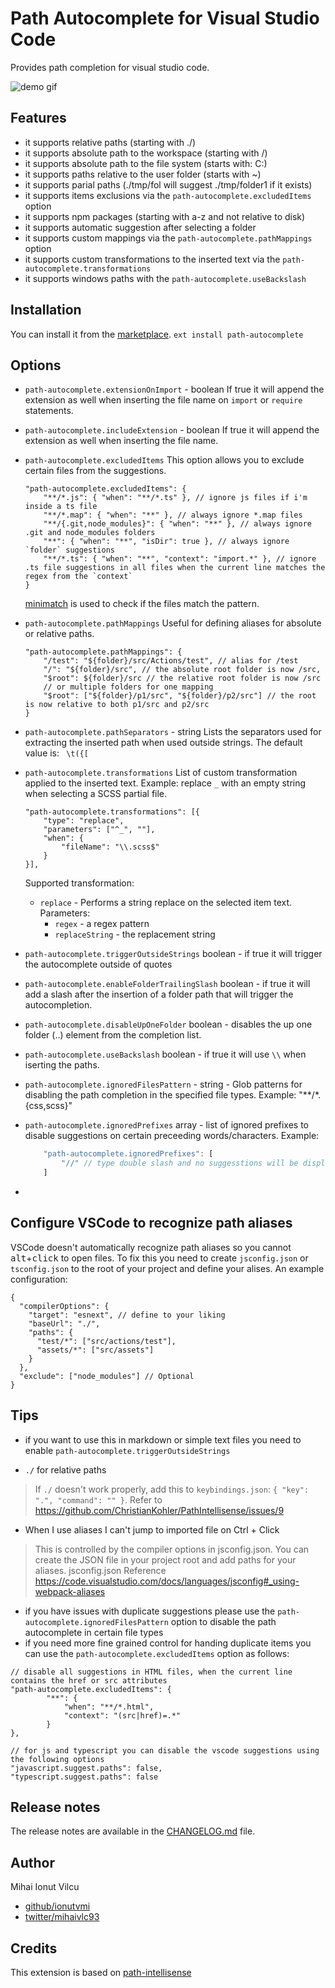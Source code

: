 # Path Autocomplete for Visual Studio Code
Provides path completion for visual studio code.

<img src="https://raw.githubusercontent.com/ionutvmi/path-autocomplete/master/demo/path-autocomplete.gif" alt="demo gif" />

## Features
- it supports relative paths (starting with ./)
- it supports absolute path to the workspace (starting with /)
- it supports absolute path to the file system (starts with: C:)
- it supports paths relative to the user folder (starts with ~)
- it supports parial paths (./tmp/fol will suggest ./tmp/folder1 if it exists)
- it supports items exclusions via the `path-autocomplete.excludedItems` option
- it supports npm packages (starting with a-z and not relative to disk)
- it supports automatic suggestion after selecting a folder
- it supports custom mappings via the `path-autocomplete.pathMappings` option
- it supports custom transformations to the inserted text via the `path-autocomplete.transformations`
- it supports windows paths with the `path-autocomplete.useBackslash`

## Installation
You can install it from the [marketplace](https://marketplace.visualstudio.com/items?itemName=ionutvmi.path-autocomplete).
`ext install path-autocomplete`

## Options
- `path-autocomplete.extensionOnImport` - boolean If true it will append the extension as well when inserting the file name on `import` or `require` statements.
- `path-autocomplete.includeExtension` - boolean If true it will append the extension as well when inserting the file name.
- `path-autocomplete.excludedItems`
    This option allows you to exclude certain files from the suggestions.
    ```
    "path-autocomplete.excludedItems": {
        "**/*.js": { "when": "**/*.ts" }, // ignore js files if i'm inside a ts file
        "**/*.map": { "when": "**" }, // always ignore *.map files
        "**/{.git,node_modules}": { "when": "**" }, // always ignore .git and node_modules folders
        "**": { "when": "**", "isDir": true }, // always ignore `folder` suggestions
        "**/*.ts": { "when": "**", "context": "import.*" }, // ignore .ts file suggestions in all files when the current line matches the regex from the `context`
    }
    ```

    [minimatch](https://www.npmjs.com/package/minimatch) is used to check if the files match the pattern.
- `path-autocomplete.pathMappings`
    Useful for defining aliases for absolute or relative paths.
    ```
    "path-autocomplete.pathMappings": {
        "/test": "${folder}/src/Actions/test", // alias for /test
        "/": "${folder}/src", // the absolute root folder is now /src,
        "$root": ${folder}/src // the relative root folder is now /src
        // or multiple folders for one mapping
        "$root": ["${folder}/p1/src", "${folder}/p2/src"] // the root is now relative to both p1/src and p2/src
    }
    ```

- `path-autocomplete.pathSeparators` - string Lists the separators used for extracting the inserted path when used outside strings.
The default value is: ` \t({[`

- `path-autocomplete.transformations`
    List of custom transformation applied to the inserted text.
    Example: replace `_` with an empty string when selecting a SCSS partial file.
    ```
    "path-autocomplete.transformations": [{
        "type": "replace",
        "parameters": ["^_", ""],
        "when": {
            "fileName": "\\.scss$"
        }
    }],
    ```

    Supported transformation:
    - `replace` - Performs a string replace on the selected item text.
        Parameters:
        - `regex` - a regex pattern
        - `replaceString` - the replacement string
- `path-autocomplete.triggerOutsideStrings` boolean - if true it will trigger the autocomplete outside of quotes
- `path-autocomplete.enableFolderTrailingSlash` boolean - if true it will add a slash after the insertion of a folder path that will trigger the autocompletion.
- `path-autocomplete.disableUpOneFolder` boolean - disables the up one folder (..) element from the completion list.
- `path-autocomplete.useBackslash` boolean - if true it will use `\\` when iserting the paths.
- `path-autocomplete.ignoredFilesPattern` - string - Glob patterns for disabling the path completion in the specified file types. Example: "**/*.{css,scss}"
- `path-autocomplete.ignoredPrefixes` array - list of ignored prefixes to disable suggestions
    on certain preceeding words/characters.
    Example:
    ```js
        "path-autocomplete.ignoredPrefixes": [
            "//" // type double slash and no suggesstions will be displayed
        ]
    ```
    
- 

## Configure VSCode to recognize path aliases

VSCode doesn't automatically recognize path aliases so you cannot <kbd>alt</kbd>+<kbd>click</kbd> to open files. To fix this you need to create `jsconfig.json` or `tsconfig.json` to the root of your project and define your alises. An example configuration:

```
{
  "compilerOptions": {
    "target": "esnext", // define to your liking
    "baseUrl": "./",
    "paths": {
      "test/*": ["src/actions/test"],
      "assets/*": ["src/assets"]
    }
  },
  "exclude": ["node_modules"] // Optional
}
```

## Tips
- if you want to use this in markdown or simple text files you need to enable `path-autocomplete.triggerOutsideStrings`

- `./` for relative paths
> If `./` doesn't work properly, add this to `keybindings.json`: `{ "key": ".", "command": "" }`. Refer to https://github.com/ChristianKohler/PathIntellisense/issues/9

- When I use aliases I can't jump to imported file on Ctrl + Click
> This is controlled by the compiler options in jsconfig.json. You can create the JSON file in your project root and add paths for your aliases.
> jsconfig.json Reference
> https://code.visualstudio.com/docs/languages/jsconfig#_using-webpack-aliases
- if you have issues with duplicate suggestions please use the `path-autocomplete.ignoredFilesPattern` option to disable the path autocomplete in certain file types
- if you need more fine grained control for handing duplicate items you can use the `path-autocomplete.excludedItems` option as follows:
```
// disable all suggestions in HTML files, when the current line contains the href or src attributes
"path-autocomplete.excludedItems": {
        "**": {
            "when": "**/*.html",
            "context": "(src|href)=.*"
        }
},

// for js and typescript you can disable the vscode suggestions using the following options
"javascript.suggest.paths": false,
"typescript.suggest.paths": false
```

## Release notes
The release notes are available in the [CHANGELOG.md](https://github.com/ionutvmi/path-autocomplete/blob/master/CHANGELOG.md) file.

## Author
Mihai Ionut Vilcu

+ [github/ionutvmi](https://github.com/ionutvmi)
+ [twitter/mihaivlc93](http://twitter.com/mihaivlc93)

## Credits
This extension is based on [path-intellisense](https://marketplace.visualstudio.com/items?itemName=christian-kohler.path-intellisense)
